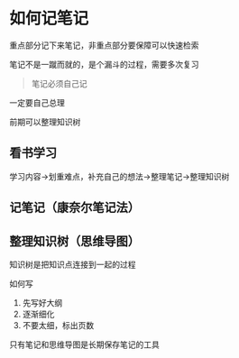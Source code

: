 # 如何记笔记

重点部分记下来笔记，非重点部分要保障可以快速检索

笔记不是一蹴而就的，是个漏斗的过程，需要多次复习

> 笔记必须自己记

一定要自己总理

前期可以整理知识树<!--初学整理知识树，方便构造体系-->



## 看书学习

学习内容→划重难点，补充自己的想法→整理笔记→整理知识树



## 记笔记（康奈尔笔记法）



## 整理知识树（思维导图）

知识树是把知识点连接到一起的过程

如何写

1. 先写好大纲
2. 逐渐细化
3. 不要太细，标出页数

只有笔记和思维导图是长期保存笔记的工具